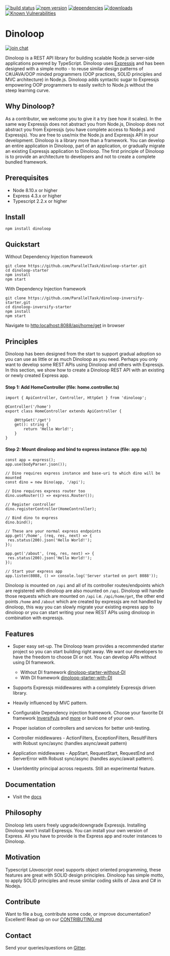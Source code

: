 [![build status](https://api.travis-ci.org/ParallelTask/dinoloop.svg?branch=master)](https://travis-ci.org/ParallelTask/dinoloop/)
[![npm version](https://img.shields.io/npm/v/dinoloop.svg)](https://www.npmjs.com/package/dinoloop)
[![dependencies](https://img.shields.io/david/paralleltask/dinoloop.svg)](https://david-dm.org/paralleltask/dinoloop)
[![downloads](https://img.shields.io/npm/dm/dinoloop.svg)](https://www.npmjs.com/package/dinoloop)
[![Known Vulnerabilities](https://snyk.io/test/github/ParallelTask/dinoloop/badge.svg)](https://snyk.io/test/github/ParallelTask/dinoloop)
# Dinoloop
[![join chat](https://img.shields.io/gitter/room/nwjs/nw.js.svg)](https://gitter.im/dinoloop/Lobby)

Dinoloop is a REST API library for building scalable Node.js server-side applications powered by TypeScript. Dinoloop uses [Expressjs](https://expressjs.com/) and has been designed with a simple motto - to reuse similar design patterns of C#/JAVA/OOP minded programmers (OOP practices, SOLID principles and MVC architecture) in Node.js. Dinoloop adds syntactic sugar to Expressjs empowering OOP programmers to easily switch to Node.js without the steep learning curve. 

## Why Dinoloop?
As a contributor, we welcome you to give it a try (see how it scales). In the same way Expressjs does not abstract you from Node.js, Dinoloop does not abstract you from Expressjs (you have complete access to Node.js and Expressjs). You are free to use/mix the Node.js and Expressjs API in your development. Dinoloop is a library more than a framework. You can develop an entire application in Dinoloop, part of an application, or gradually migrate an existing Expressjs application to Dinoloop. The first principle of Dinoloop is to provide an architecture to developers and not to create a complete bundled framework.

## Prerequisites
* Node 8.10.x or higher 
* Express 4.3.x or higher
* Typescript 2.2.x or higher

## Install
```
npm install dinoloop
```

## Quickstart
Without Dependency Injection framework

```
git clone https://github.com/ParallelTask/dinoloop-starter.git
cd dinoloop-starter
npm install
npm start
```
With Dependency Injection framework

```
git clone https://github.com/ParallelTask/dinoloop-inversify-starter.git
cd dinoloop-inversify-starter
npm install
npm start
```
Navigate to [http:localhost:8088/api/home/get](http:localhost:8088/api/home/get) in browser

## Principles
Dinoloop has been designed from the start to support gradual adoption so you can use as little or as much Dinoloop as you need. Perhaps you only want to develop some REST APIs using Dinoloop and others with Expressjs. In this section, we show how to create a Dinoloop REST API with an existing or newly created Express app.

#### Step 1: Add HomeController (file: home.controller.ts)

```
import { ApiController, Controller, HttpGet } from 'dinoloop';

@Controller('/home')
export class HomeController extends ApiController {

    @HttpGet('/get')
    get(): string {
        return 'Hello World!';
    }
}
```
#### Step 2: Mount dinoloop and bind to express instance (file: app.ts)

```
const app = express();
app.use(bodyParser.json());

// Dino requires express instance and base-uri to which dino will be mounted
const dino = new Dino(app, '/api');

// Dino requires express router too
dino.useRouter(() => express.Router());

// Register controller
dino.registerController(HomeController);

// Bind dino to express
dino.bind();

// These are your normal express endpoints
app.get('/home', (req, res, next) => {
 res.status(200).json('Hello World!');
});

app.get('/about', (req, res, next) => {
 res.status(200).json('Hello World!');
});

// Start your express app
app.listen(8088, () => console.log('Server started on port 8088'));
```
Dinoloop is mounted on `/api` and all of its controller routes/endpoints which are registered with dinoloop are also mounted on `/api`. Dinoloop will handle those requests which are mounted on `/api` i.e. `/api/home/get`, the other end points `/home` and `/about` which are created by expressjs are not handled by dinoloop, this way you can slowly migrate your existing express app to dinoloop or you can start writing your new REST APIs using dinoloop in combination with expressjs. 

## Features
* Super easy set-up. The Dinoloop team provides a recommended starter project so you can start building right away. We want our developers to have the freedom to choose DI or not. You can develop APIs without using DI framework.

    * Without DI framework [dinoloop-starter-without-DI](https://github.com/ParallelTask/dinoloop-starter)
    * With DI framework [dinoloop-starter-with-DI](https://github.com/ParallelTask/dinoloop-inversify-starter)
* Supports Expressjs middlewares with a completely Expressjs driven library.
* Heavily influenced by MVC pattern.
* Configurable Dependency injection framework. Choose your favorite DI framework [InversifyJs](http://inversify.io/) and [more](https://www.npmjs.com/search?q=DI) or build one of your own.
* Proper isolation of controllers and services for better unit-testing. 
* Controller middlewares - ActionFilters, ExceptionFilters, ResultFilters with Robust sync/async (handles async/await pattern)
* Application middlewares - AppStart, RequestStart, RequestEnd and ServerError with Robust sync/async (handles async/await pattern).  
* UserIdentity principal across requests. Still an experimental feature. 

## Documentation
* Visit the [docs](http://dinoloop.com/#/docs/intro)

## Philosophy 
Dinoloop lets users freely upgrade/downgrade Expressjs. Installing Dinoloop won't install Expressjs. You can install your own version of Express. All you have to provide is the Express app and router instances to Dinoloop.

## Motivation
Typescript (*Javascript now*) supports object oriented programming, these features are great with SOLID design principles. Dinoloop has simple motto, to apply SOLID principles and reuse similar coding skills of Java and C# in Nodejs.

## Contribute
Want to file a bug, contribute some code, or improve documentation? Excellent! Read up on our [CONTRIBUTING.md](https://github.com/ParallelTask/dinoloop/blob/master/CONTRIBUTING.md)

## Contact
 Send your queries/questions on [Gitter](https://gitter.im/dinoloop/Lobby).
